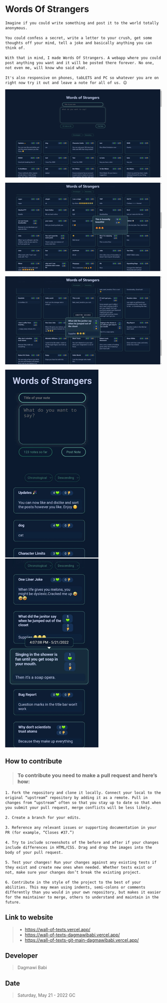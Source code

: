 # Words Of Strangers

    Imagine if you could write something and post it to the world totally anonymous.

    You could confess a secret, write a letter to your crush, get some thoughts off your mind, tell a joke and basically anything you can think of.

    With that in mind, I made Words Of Strangers. A webapp where you could post anything you want and it will be posted there forever. No one, not even me, will know who said what.

    It's also responsive on phones, tabLETS and PC so whatever you are on right now try it out and leave a note for all of us. 😊

![image1](assets/1.png)

![image1](assets/2.png)

![image1](assets/3.png)

<img src="assets/4.jpg" width="300px">
<img src="assets/5.jpg" width="300px">

<br>

## How to contribute


> ### To contribute you need to make a pull request and here’s how:

    1. Fork the repository and clone it locally. Connect your local to the original “upstream” repository by adding it as a remote. Pull in changes from “upstream” often so that you stay up to date so that when you submit your pull request, merge conflicts will be less likely. 

    2. Create a branch for your edits.

    3. Reference any relevant issues or supporting documentation in your PR (for example, “Closes #37.”)
    
    4. Try to include screenshots of the before and after if your changes include differences in HTML/CSS. Drag and drop the images into the body of your pull request.
    
    5. Test your changes! Run your changes against any existing tests if they exist and create new ones when needed. Whether tests exist or not, make sure your changes don’t break the existing project.

    6. Contribute in the style of the project to the best of your abilities. This may mean using indents, semi-colons or comments differently than you would in your own repository, but makes it easier for the maintainer to merge, others to understand and maintain in the future.

## Link to website

> * https://wall-of-texts.vercel.app/
> * https://wall-of-texts-dagmawibabi.vercel.app/
> * https://wall-of-texts-git-main-dagmawibabi.vercel.app/


## Developer
> Dagmawi Babi

## Date

> Saturday,  May 21 - 2022 GC